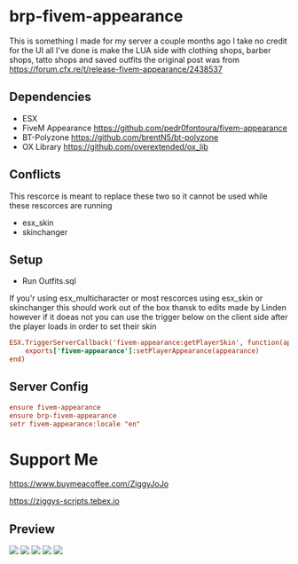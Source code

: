 # brp-fivem-appearance

This is something I made for my server a couple months ago I take no credit for the UI all I've done is make the LUA side with clothing shops, barber shops, tatto shops and saved outfits the original post was from https://forum.cfx.re/t/release-fivem-appearance/2438537

## Dependencies

- ESX
- FiveM Appearance https://github.com/pedr0fontoura/fivem-appearance
- BT-Polyzone https://github.com/brentN5/bt-polyzone
- OX Library https://github.com/overextended/ox_lib

## Conflicts

This rescorce is meant to replace these two so it cannot be used while these rescorces are running 
- esx_skin
- skinchanger

## Setup

- Run Outfits.sql

If you'r using esx_multicharacter or most rescorces using esx_skin or skinchanger this should work out of the box thansk to edits made by Linden however if it doeas not you can use the trigger below on the client side after the player loads in order to set their skin 

```cfg
ESX.TriggerServerCallback('fivem-appearance:getPlayerSkin', function(appearance)
    exports['fivem-appearance']:setPlayerAppearance(appearance)
end)
```

## Server Config

```cfg
ensure fivem-appearance
ensure brp-fivem-appearance
setr fivem-appearance:locale "en"
```

# Support Me

https://www.buymeacoffee.com/ZiggyJoJo

https://ziggys-scripts.tebex.io


## Preview

![](https://i.imgur.com/Cs1fvNC.jpeg"")
![](https://i.imgur.com/sA55YgF.jpeg"")
![](https://i.imgur.com/dR3U3Uu.jpeg"")
![](https://i.imgur.com/hyhXldt.jpeg"")
![](https://i.imgur.com/ACKPHv3.jpeg"")
